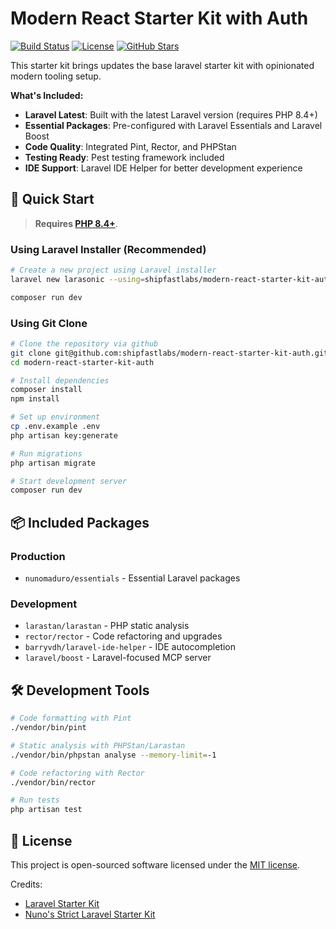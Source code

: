 # Modern React Starter Kit with Auth

<p>
    <a href="https://github.com/shipfastlabs/modern-react-starter-kit-auth/actions"><img src="https://github.com/shipfastlabs/modern-react-starter-kit-auth/actions/workflows/tests.yml/badge.svg" alt="Build Status"></a>
    <a href="https://github.com/shipfastlabs/modern-react-starter-kit-auth/blob/main/LICENSE.md"><img src="https://img.shields.io/github/license/shipfastlabs/modern-react-starter-kit-auth" alt="License"></a>
    <a href="https://github.com/shipfastlabs/modern-react-starter-kit-auth"><img src="https://img.shields.io/github/stars/shipfastlabs/modern-react-starter-kit-auth" alt="GitHub Stars"></a>
</p>


This starter kit brings updates the base laravel starter kit with opinionated modern tooling setup.

**What's Included:**
- **Laravel Latest**: Built with the latest Laravel version (requires PHP 8.4+)
- **Essential Packages**: Pre-configured with Laravel Essentials and Laravel Boost
- **Code Quality**: Integrated Pint, Rector, and PHPStan
- **Testing Ready**: Pest testing framework included
- **IDE Support**: Laravel IDE Helper for better development experience

## 🚀 Quick Start

> **Requires [PHP 8.4+](https://php.net/releases/)**.

### Using Laravel Installer (Recommended)

```bash
# Create a new project using Laravel installer
laravel new larasonic --using=shipfastlabs/modern-react-starter-kit-auth

composer run dev
```

### Using Git Clone

```bash
# Clone the repository via github 
git clone git@github.com:shipfastlabs/modern-react-starter-kit-auth.git
cd modern-react-starter-kit-auth

# Install dependencies
composer install
npm install

# Set up environment
cp .env.example .env
php artisan key:generate

# Run migrations
php artisan migrate

# Start development server
composer run dev
```

## 📦 Included Packages

### Production
- `nunomaduro/essentials` - Essential Laravel packages

### Development
- `larastan/larastan` - PHP static analysis
- `rector/rector` - Code refactoring and upgrades
- `barryvdh/laravel-ide-helper` - IDE autocompletion
- `laravel/boost` - Laravel-focused MCP server

## 🛠️ Development Tools

```bash
# Code formatting with Pint
./vendor/bin/pint

# Static analysis with PHPStan/Larastan
./vendor/bin/phpstan analyse --memory-limit=-1

# Code refactoring with Rector
./vendor/bin/rector

# Run tests
php artisan test
```

## 📝 License

This project is open-sourced software licensed under the [MIT license](LICENSE.md).

Credits: 
- [Laravel Starter Kit](https://github.com/laravel/laravel-starter-kit)
- [Nuno's Strict Laravel Starter Kit](https://github.com/nunomaduro/laravel-starter-kit)
